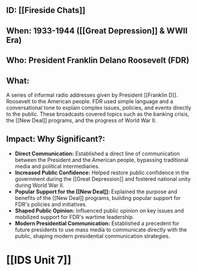 ## ID: [[Fireside Chats]]

## When: 1933-1944 ([[Great Depression]] & WWII Era)

## Who: President Franklin Delano Roosevelt (FDR)

## What: 
A series of informal radio addresses given by President [[Franklin D]]. Roosevelt to the American people. FDR used simple language and a conversational tone to explain complex issues, policies, and events directly to the public. These broadcasts covered topics such as the banking crisis, the [[New Deal]] programs, and the progress of World War II.

## Impact: Why Significant?: 
* **Direct Communication:**  Established a direct line of communication between the President and the American people, bypassing traditional media and political intermediaries.
* **Increased Public Confidence:**  Helped restore public confidence in the government during the [[Great Depression]] and fostered national unity during World War II.
* **Popular Support for the [[New Deal]]:**  Explained the purpose and benefits of the [[New Deal]] programs, building popular support for FDR's policies and initiatives.
* **Shaped Public Opinion:**  Influenced public opinion on key issues and mobilized support for FDR's wartime leadership.
* **Modern Presidential Communication:** Established a precedent for future presidents to use mass media to communicate directly with the public, shaping modern presidential communication strategies.

# [[IDS Unit 7]]